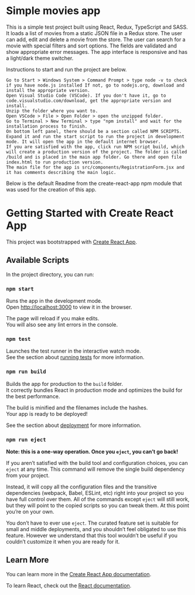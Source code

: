 # Simple movies app

This is a simple test project built using React, Redux, TypeScript and SASS.
It loads a list of movies from a static JSON file in a Redux store.
The user can add, edit and delete a movie from the store.
The user can search for a movie with special filters and sort options.
The fields are validated and show appropriate error messages.
The app interface is responsive and has a light/dark theme switcher.

Instructions to start and run the project are below.

    Go to Start > Windows System > Command Prompt > type node -v to check if you have node.js installed If not, go to nodejs.org, download and install the appropriate version.
    Open Visual Studio Code (VSCode). If you don't have it, go to code.visualstudio.com/download, get the appropriate version and install.
    Unzip the folder where you want to.
    Open VSCode > File > Open Folder > open the unzipped folder.
    Go to Terminal > New Terminal > type "npm install" and wait for the installation process to finish.
    On bottom left panel, there should be a section called NPM SCRIPTS. Expand it and run the start script to run the project in development mode. It will open the app in the default internet browser.
    If you are satisfied with the app, click run NPM script build, which will create a production version of the project. The folder is called /build and is placed in the main app folder. Go there and open file index.html to run production version.
    The main file for the app is src/components/RegistrationForm.jsx and it has comments describing the main logic.

Below is the default Readme from the create-react-app npm module that was used for the creation of this app.

# Getting Started with Create React App

This project was bootstrapped with [Create React App](https://github.com/facebook/create-react-app).

## Available Scripts

In the project directory, you can run:

### `npm start`

Runs the app in the development mode.\
Open [http://localhost:3000](http://localhost:3000) to view it in the browser.

The page will reload if you make edits.\
You will also see any lint errors in the console.

### `npm test`

Launches the test runner in the interactive watch mode.\
See the section about [running tests](https://facebook.github.io/create-react-app/docs/running-tests) for more information.

### `npm run build`

Builds the app for production to the `build` folder.\
It correctly bundles React in production mode and optimizes the build for the best performance.

The build is minified and the filenames include the hashes.\
Your app is ready to be deployed!

See the section about [deployment](https://facebook.github.io/create-react-app/docs/deployment) for more information.

### `npm run eject`

**Note: this is a one-way operation. Once you `eject`, you can’t go back!**

If you aren’t satisfied with the build tool and configuration choices, you can `eject` at any time. This command will remove the single build dependency from your project.

Instead, it will copy all the configuration files and the transitive dependencies (webpack, Babel, ESLint, etc) right into your project so you have full control over them. All of the commands except `eject` will still work, but they will point to the copied scripts so you can tweak them. At this point you’re on your own.

You don’t have to ever use `eject`. The curated feature set is suitable for small and middle deployments, and you shouldn’t feel obligated to use this feature. However we understand that this tool wouldn’t be useful if you couldn’t customize it when you are ready for it.

## Learn More

You can learn more in the [Create React App documentation](https://facebook.github.io/create-react-app/docs/getting-started).

To learn React, check out the [React documentation](https://reactjs.org/).
